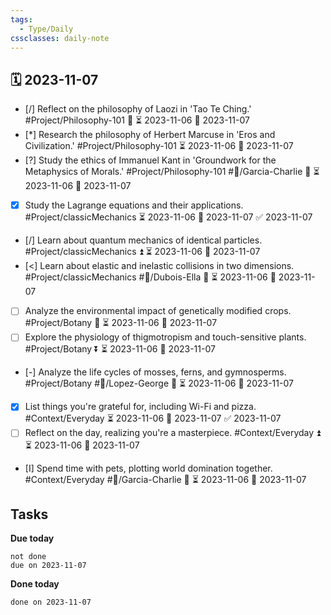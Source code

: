 ```yaml
---
tags:
  - Type/Daily
cssclasses: daily-note
---
```


## 🗓️ 2023-11-07

- [/] Reflect on the philosophy of Laozi in 'Tao Te Ching.' #Project/Philosophy-101 🔺 ⏳ 2023-11-06 📅 2023-11-07
- [*] Research the philosophy of Herbert Marcuse in 'Eros and Civilization.' #Project/Philosophy-101 ⏳ 2023-11-06 📅 2023-11-07
- [?] Study the ethics of Immanuel Kant in 'Groundwork for the Metaphysics of Morals.' #Project/Philosophy-101 #👤/Garcia-Charlie 🔼 ⏳ 2023-11-06 📅 2023-11-07
- [x] Study the Lagrange equations and their applications. #Project/classicMechanics ⏳ 2023-11-06 📅 2023-11-07 ✅ 2023-11-07
- [/] Learn about quantum mechanics of identical particles. #Project/classicMechanics ⏫ ⏳ 2023-11-06 📅 2023-11-07
- [<] Learn about elastic and inelastic collisions in two dimensions. #Project/classicMechanics #👤/Dubois-Ella 🔽 ⏳ 2023-11-06 📅 2023-11-07
- [ ] Analyze the environmental impact of genetically modified crops. #Project/Botany 🔺 ⏳ 2023-11-06 📅 2023-11-07
- [ ] Explore the physiology of thigmotropism and touch-sensitive plants. #Project/Botany ⏬ ⏳ 2023-11-06 📅 2023-11-07
- [-] Analyze the life cycles of mosses, ferns, and gymnosperms. #Project/Botany #👤/Lopez-George 🔽 ⏳ 2023-11-06 📅 2023-11-07
- [x] List things you're grateful for, including Wi-Fi and pizza. #Context/Everyday ⏳ 2023-11-06 📅 2023-11-07 ✅ 2023-11-07
- [ ] Reflect on the day, realizing you're a masterpiece. #Context/Everyday ⏫ ⏳ 2023-11-06 📅 2023-11-07
- [I] Spend time with pets, plotting world domination together. #Context/Everyday #👤/Garcia-Charlie 🔼 ⏳ 2023-11-06 📅 2023-11-07

## Tasks

**Due today**

```tasks
not done
due on 2023-11-07
```

**Done today**

```tasks
done on 2023-11-07
```
            
